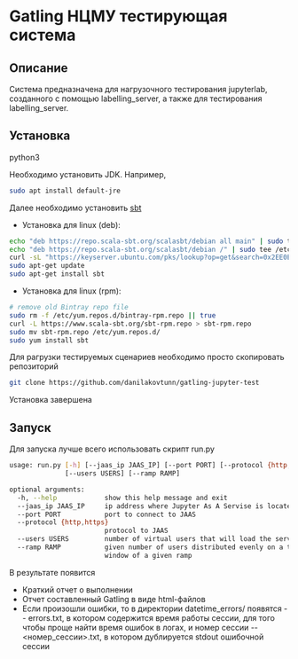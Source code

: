 # Gatling НЦМУ тестирующая система

## Описание

Система предназначена для нагрузочного тестирования jupyterlab, созданного с помощью labelling_server,
а также для тестирования labelling_server.


## Установка

python3

Необходимо установить JDK. Например,
```sh
sudo apt install default-jre
```

Далее необходимо установить [sbt](https://www.scala-sbt.org/download.html)
- Установка для linux (deb):
```sh
echo "deb https://repo.scala-sbt.org/scalasbt/debian all main" | sudo tee /etc/apt/sources.list.d/sbt.list
echo "deb https://repo.scala-sbt.org/scalasbt/debian /" | sudo tee /etc/apt/sources.list.d/sbt_old.list
curl -sL "https://keyserver.ubuntu.com/pks/lookup?op=get&search=0x2EE0EA64E40A89B84B2DF73499E82A75642AC823" | sudo apt-key add
sudo apt-get update
sudo apt-get install sbt
```
- Установка для linux (rpm):
```sh
# remove old Bintray repo file
sudo rm -f /etc/yum.repos.d/bintray-rpm.repo || true
curl -L https://www.scala-sbt.org/sbt-rpm.repo > sbt-rpm.repo
sudo mv sbt-rpm.repo /etc/yum.repos.d/
sudo yum install sbt
```

Для pагрузки тестируемых сценариев необходимо просто скопировать репозиторий 
```sh 
git clone https://github.com/danilakovtunn/gatling-jupyter-test
```

Установка завершена

## Запуск
Для запуска лучше всего использовать скрипт run.py
```sh
usage: run.py [-h] [--jaas_ip JAAS_IP] [--port PORT] [--protocol {http,https}]
              [--users USERS] [--ramp RAMP]

optional arguments:
  -h, --help            show this help message and exit
  --jaas_ip JAAS_IP     ip address where Jupyter As A Servise is located
  --port PORT           port to connect to JAAS
  --protocol {http,https}
                        protocol to JAAS
  --users USERS         number of virtual users that will load the server
  --ramp RAMP           given number of users distributed evenly on a time
                        window of a given ramp
```

В результате появится 
- Краткий отчет о выполнении
- Отчет составленный Gatling в виде html-файлов
- Если произошли ошибки, то в директории datetime_errors/ появятся 
-- errors.txt, в котором содержится время работы сессии, для того чтобы проще найти время ошибок в логах, и номер сессии
-- <номер_сессии>.txt, в котором дублируется stdout ошибочной сессии
